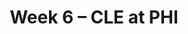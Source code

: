 ---
layout: game
title: Week 6 – CLE at PHI
season: 2024
game_id: 2024_06_CLE_PHI
away_team: CLE
home_team: PHI
---